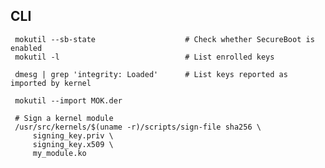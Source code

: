 ## CLI

     mokutil --sb-state                    # Check whether SecureBoot is enabled
     mokutil -l                            # List enrolled keys
     
     dmesg | grep 'integrity: Loaded'      # List keys reported as imported by kernel
     
     mokutil --import MOK.der
     
     # Sign a kernel module
     /usr/src/kernels/$(uname -r)/scripts/sign-file sha256 \
         signing_key.priv \
         signing_key.x509 \
         my_module.ko
